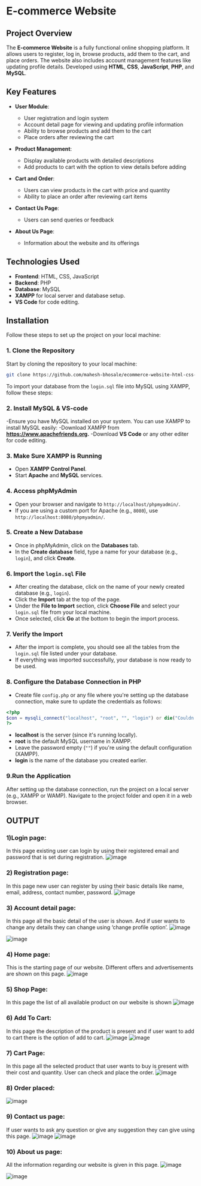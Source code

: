 # E-commerce Website

## Project Overview

The **E-commerce Website** is a fully functional online shopping platform. It allows users to register, log in, browse products, add them to the cart, and place orders. The website also includes account management features like updating profile details. Developed using **HTML**, **CSS**, **JavaScript**, **PHP**, and **MySQL**.

## Key Features

- **User Module**:
  - User registration and login system
  - Account detail page for viewing and updating profile information
  - Ability to browse products and add them to the cart
  - Place orders after reviewing the cart

- **Product Management**:
  - Display available products with detailed descriptions
  - Add products to cart with the option to view details before adding

- **Cart and Order**:
  - Users can view products in the cart with price and quantity
  - Ability to place an order after reviewing cart items

- **Contact Us Page**:
  - Users can send queries or feedback

- **About Us Page**:
  - Information about the website and its offerings

## Technologies Used

- **Frontend**: HTML, CSS, JavaScript
- **Backend**: PHP
- **Database**: MySQL
- **XAMPP** for local server and database setup.
- **VS Code** for code editing.

## Installation

Follow these steps to set up the project on your local machine:

### 1. Clone the Repository

Start by cloning the repository to your local machine:

```bash
git clone https://github.com/mahesh-bhosale/ecommerce-website-html-css-js-php-mysql.git
```

To import your database from the `login.sql` file into MySQL using XAMPP, follow these steps:

### 2. Install MySQL & VS-code
   -Ensure you have MySQL installed on your system. You can use XAMPP to install MySQL easily:
   -Download XAMPP from **https://www.apachefriends.org.**
   -Download **VS Code** or any other editer for code editing.

### 3. **Make Sure XAMPP is Running**
   - Open **XAMPP Control Panel**.
   - Start **Apache** and **MySQL** services.

### 4. **Access phpMyAdmin**
   - Open your browser and navigate to `http://localhost/phpmyadmin/`.
   - If you are using a custom port for Apache (e.g., `8080`), use `http://localhost:8080/phpmyadmin/`.

### 5. **Create a New Database**
   - Once in phpMyAdmin, click on the **Databases** tab.
   - In the **Create database** field, type a name for your database (e.g., `login`), and click **Create**.

### 6. **Import the `login.sql` File**
   - After creating the database, click on the name of your newly created database (e.g., `login`).
   - Click the **Import** tab at the top of the page.
   - Under the **File to Import** section, click **Choose File** and select your `login.sql` file from your local machine.
   - Once selected, click **Go** at the bottom to begin the import process.

### 7. **Verify the Import**
   - After the import is complete, you should see all the tables from the `login.sql` file listed under your database.
   - If everything was imported successfully, your database is now ready to be used.

### 8. **Configure the Database Connection in PHP**
   - Create file `config.php` or any file where you're setting up the database connection, make sure to update the credentials as follows:

   ```php
   <?php
   $con = mysqli_connect("localhost", "root", "", "login") or die("Couldn't connect");
   ?>
   ```

   - **localhost** is the server (since it's running locally).
   - **root** is the default MySQL username in XAMPP.
   - Leave the password empty (`""`) if you're using the default configuration (XAMPP).
   - **login** is the name of the database you created earlier.

### 9.**Run the Application**
After setting up the database connection, run the project on a local server (e.g., XAMPP or WAMP). Navigate to the project folder and open it in a web browser.


## OUTPUT

### 1)Login page:
In this page existing user can login by using their registered email and password that is set during registration.
![image](https://github.com/user-attachments/assets/0eb0d7a6-9207-463d-ad5e-03f5373828ab)

### 2) Registration page: 
In this page new user can register by using their basic details like name, email, address, contact number, password.
![image](https://github.com/user-attachments/assets/ee447a53-ed42-4b2b-91ec-f7e71414a772)

### 3) Account detail page: 
In this page all the basic detail of the user is shown. And if user wants to change any details they can change using ‘change profile option’.
![image](https://github.com/user-attachments/assets/d29c47c3-8b62-4bd9-8036-e9b941158349)

![image](https://github.com/user-attachments/assets/78b827c8-62cf-48e8-9c5e-fe2e299913a8)

### 4) Home page:
This is the starting page of our website. Different offers and advertisements are shown on this page.
![image](https://github.com/user-attachments/assets/5657bcff-d4db-4c6b-933c-809c5c5a8aa0)

### 5) Shop Page:
In this page the list of all available product on our website is shown
![image](https://github.com/user-attachments/assets/a2e80399-7e4b-4da1-956c-d840be5f8e88)

### 6) Add To Cart: 
In this page the description of the product is present and if user want to add to cart there is the option of add to cart.
![image](https://github.com/user-attachments/assets/ebddd717-02c3-4e38-8362-210f9e68c862)
![image](https://github.com/user-attachments/assets/15c2b5d4-fd69-4d5e-8b33-6dc3101b67b2)

### 7) Cart Page: 
In this page all the selected product that user wants to buy is present with their cost and quantity. User can check and place the order.
![image](https://github.com/user-attachments/assets/3e38ac9a-9351-4ebe-ab75-a55877319602)

### 8) Order placed:
![image](https://github.com/user-attachments/assets/9b637639-56a4-4c39-8e31-3f588afb5d41)

### 9) Contact us page: 
If user wants to ask any question or give any suggestion they can give using this page.
![image](https://github.com/user-attachments/assets/1d907650-2c19-4cc1-979d-19893cea3282)
![image](https://github.com/user-attachments/assets/9bbb3746-c404-4971-b819-b904fc8a16d4)

### 10) About us page:
All the information regarding our website is given in this page.
![image](https://github.com/user-attachments/assets/cb763132-afd1-43b6-83c6-8994a1edf174)

![image](https://github.com/user-attachments/assets/76cc3e68-c07c-41bc-9b96-d8779a5f3553)

